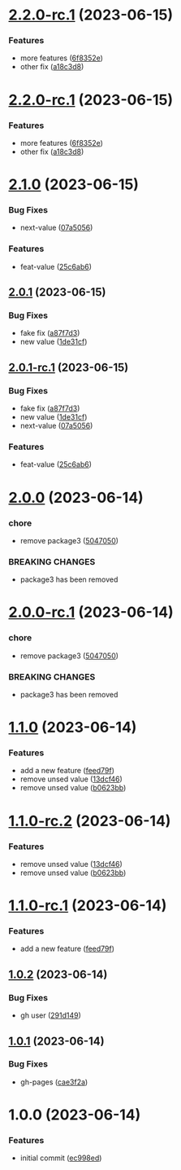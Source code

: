 # [2.2.0-rc.1](https://github.com/konstellation-io/release-workflow-poc/compare/v2.1.0...v2.2.0-rc.1) (2023-06-15)


### Features

* more features ([6f8352e](https://github.com/konstellation-io/release-workflow-poc/commit/6f8352e3b1668f3d703681f122ed8a84f00ef0ff))
* other fix ([a18c3d8](https://github.com/konstellation-io/release-workflow-poc/commit/a18c3d82fae46d6b4011119311a1cc6e6c290315))

# [2.2.0-rc.1](https://github.com/konstellation-io/release-workflow-poc/compare/v2.1.0...v2.2.0-rc.1) (2023-06-15)


### Features

* more features ([6f8352e](https://github.com/konstellation-io/release-workflow-poc/commit/6f8352e3b1668f3d703681f122ed8a84f00ef0ff))
* other fix ([a18c3d8](https://github.com/konstellation-io/release-workflow-poc/commit/a18c3d82fae46d6b4011119311a1cc6e6c290315))

# [2.1.0](https://github.com/konstellation-io/release-workflow-poc/compare/v2.0.1...v2.1.0) (2023-06-15)


### Bug Fixes

* next-value ([07a5056](https://github.com/konstellation-io/release-workflow-poc/commit/07a5056e571e8ea684e00cc1007f1976021f0a1f))


### Features

* feat-value ([25c6ab6](https://github.com/konstellation-io/release-workflow-poc/commit/25c6ab6cafa5f0850fa626538c715334c319533c))

## [2.0.1](https://github.com/konstellation-io/release-workflow-poc/compare/v2.0.0...v2.0.1) (2023-06-15)

### Bug Fixes

* fake fix ([a87f7d3](https://github.com/konstellation-io/release-workflow-poc/commit/a87f7d3f36f6c56b3c9e25bf61f57311401f9b50))
* new value ([1de31cf](https://github.com/konstellation-io/release-workflow-poc/commit/1de31cfaf1522dba8758057f2af2f5dedb1bff14))

## [2.0.1-rc.1](https://github.com/konstellation-io/release-workflow-poc/compare/v2.0.0...v2.0.1-rc.1) (2023-06-15)


### Bug Fixes

* fake fix ([a87f7d3](https://github.com/konstellation-io/release-workflow-poc/commit/a87f7d3f36f6c56b3c9e25bf61f57311401f9b50))
* new value ([1de31cf](https://github.com/konstellation-io/release-workflow-poc/commit/1de31cfaf1522dba8758057f2af2f5dedb1bff14))
* next-value ([07a5056](https://github.com/konstellation-io/release-workflow-poc/commit/07a5056e571e8ea684e00cc1007f1976021f0a1f))


### Features

* feat-value ([25c6ab6](https://github.com/konstellation-io/release-workflow-poc/commit/25c6ab6cafa5f0850fa626538c715334c319533c))

# [2.0.0](https://github.com/konstellation-io/release-workflow-poc/compare/v1.1.0...v2.0.0) (2023-06-14)


### chore

* remove package3 ([5047050](https://github.com/konstellation-io/release-workflow-poc/commit/5047050fbfa272744fefe6548b4bf9778d865995))


### BREAKING CHANGES

* package3 has been removed

# [2.0.0-rc.1](https://github.com/konstellation-io/release-workflow-poc/compare/v1.1.0...v2.0.0-rc.1) (2023-06-14)


### chore

* remove package3 ([5047050](https://github.com/konstellation-io/release-workflow-poc/commit/5047050fbfa272744fefe6548b4bf9778d865995))


### BREAKING CHANGES

* package3 has been removed

# [1.1.0](https://github.com/konstellation-io/release-workflow-poc/compare/v1.0.2...v1.1.0) (2023-06-14)


### Features

* add a new feature ([feed79f](https://github.com/konstellation-io/release-workflow-poc/commit/feed79f82172d57a5887b4f6d79da17fd31a5d2b))
* remove unsed value ([13dcf46](https://github.com/konstellation-io/release-workflow-poc/commit/13dcf46b3859bedc26d1a95bdfd04cef6b636667))
* remove unsed value ([b0623bb](https://github.com/konstellation-io/release-workflow-poc/commit/b0623bb204135a806ed7cc5b6c3951bea2aa7419))

# [1.1.0-rc.2](https://github.com/konstellation-io/release-workflow-poc/compare/v1.1.0-rc.1...v1.1.0-rc.2) (2023-06-14)


### Features

* remove unsed value ([13dcf46](https://github.com/konstellation-io/release-workflow-poc/commit/13dcf46b3859bedc26d1a95bdfd04cef6b636667))
* remove unsed value ([b0623bb](https://github.com/konstellation-io/release-workflow-poc/commit/b0623bb204135a806ed7cc5b6c3951bea2aa7419))

# [1.1.0-rc.1](https://github.com/konstellation-io/release-workflow-poc/compare/v1.0.2...v1.1.0-rc.1) (2023-06-14)


### Features

* add a new feature ([feed79f](https://github.com/konstellation-io/release-workflow-poc/commit/feed79f82172d57a5887b4f6d79da17fd31a5d2b))

## [1.0.2](https://github.com/konstellation-io/release-workflow-poc/compare/v1.0.1...v1.0.2) (2023-06-14)


### Bug Fixes

* gh user ([291d149](https://github.com/konstellation-io/release-workflow-poc/commit/291d1498ca660c936cf9217f07600e8833c8b238))

## [1.0.1](https://github.com/konstellation-io/release-workflow-poc/compare/v1.0.0...v1.0.1) (2023-06-14)


### Bug Fixes

* gh-pages ([cae3f2a](https://github.com/konstellation-io/release-workflow-poc/commit/cae3f2a21d63bcc0409ca7a8c721f62a51e8fcae))

# 1.0.0 (2023-06-14)


### Features

* initial commit ([ec998ed](https://github.com/konstellation-io/release-workflow-poc/commit/ec998edd49930871121ea5165336b104453209cb))
